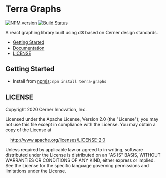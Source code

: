 # Terra Graphs

[![NPM version](https://badgen.net/npm/v/terra-graphs)](https://www.npmjs.com/package/terra-graphs)
[![Build Status](https://badgen.net/travis/cerner/terra-core)](https://travis-ci.com/cerner/terra-graphs)

A react graphing library built using d3 based on Cerner design standards.

- [Getting Started](#getting-started)
- [Documentation](https://github.com/cerner/terra-core/tree/main/packages/terra-graphs/docs)
- [LICENSE](#license)

## Getting Started

- Install from [npmjs](https://www.npmjs.com): `npm install terra-graphs`

## LICENSE

Copyright 2020 Cerner Innovation, Inc.

Licensed under the Apache License, Version 2.0 (the "License"); you may not use this file except in compliance with the License. You may obtain a copy of the License at

&nbsp;&nbsp;&nbsp;&nbsp;http://www.apache.org/licenses/LICENSE-2.0

Unless required by applicable law or agreed to in writing, software distributed under the License is distributed on an "AS IS" BASIS, WITHOUT WARRANTIES OR CONDITIONS OF ANY KIND, either express or implied. See the License for the specific language governing permissions and limitations under the License.
